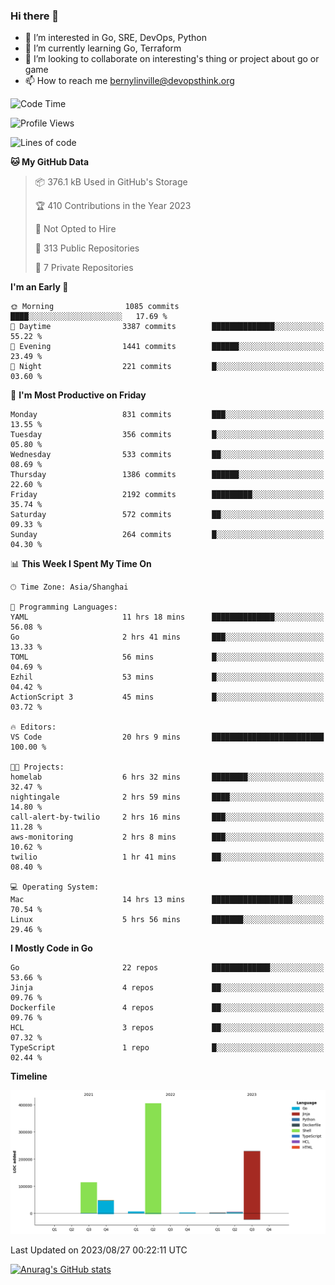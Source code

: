 ### Hi there 👋

- 👀 I’m interested in Go, SRE, DevOps, Python
- 🌱 I’m currently learning Go, Terraform
- 👯 I’m looking to collaborate on interesting's thing or project about go or game
- 📫 How to reach me bernylinville@devopsthink.org

<!--START_SECTION:waka-->
![Code Time](http://img.shields.io/badge/Code%20Time-296%20hrs%2054%20mins-blue)

![Profile Views](http://img.shields.io/badge/Profile%20Views-0-blue)

![Lines of code](https://img.shields.io/badge/From%20Hello%20World%20I%27ve%20Written-817.9%20thousand%20lines%20of%20code-blue)

**🐱 My GitHub Data** 

> 📦 376.1 kB Used in GitHub's Storage 
 > 
> 🏆 410 Contributions in the Year 2023
 > 
> 🚫 Not Opted to Hire
 > 
> 📜 313 Public Repositories 
 > 
> 🔑 7 Private Repositories 
 > 
**I'm an Early 🐤** 

```text
🌞 Morning                1085 commits        ████░░░░░░░░░░░░░░░░░░░░░   17.69 % 
🌆 Daytime                3387 commits        ██████████████░░░░░░░░░░░   55.22 % 
🌃 Evening                1441 commits        ██████░░░░░░░░░░░░░░░░░░░   23.49 % 
🌙 Night                  221 commits         █░░░░░░░░░░░░░░░░░░░░░░░░   03.60 % 
```
📅 **I'm Most Productive on Friday** 

```text
Monday                   831 commits         ███░░░░░░░░░░░░░░░░░░░░░░   13.55 % 
Tuesday                  356 commits         █░░░░░░░░░░░░░░░░░░░░░░░░   05.80 % 
Wednesday                533 commits         ██░░░░░░░░░░░░░░░░░░░░░░░   08.69 % 
Thursday                 1386 commits        ██████░░░░░░░░░░░░░░░░░░░   22.60 % 
Friday                   2192 commits        █████████░░░░░░░░░░░░░░░░   35.74 % 
Saturday                 572 commits         ██░░░░░░░░░░░░░░░░░░░░░░░   09.33 % 
Sunday                   264 commits         █░░░░░░░░░░░░░░░░░░░░░░░░   04.30 % 
```


📊 **This Week I Spent My Time On** 

```text
🕑︎ Time Zone: Asia/Shanghai

💬 Programming Languages: 
YAML                     11 hrs 18 mins      ██████████████░░░░░░░░░░░   56.08 % 
Go                       2 hrs 41 mins       ███░░░░░░░░░░░░░░░░░░░░░░   13.33 % 
TOML                     56 mins             █░░░░░░░░░░░░░░░░░░░░░░░░   04.69 % 
Ezhil                    53 mins             █░░░░░░░░░░░░░░░░░░░░░░░░   04.42 % 
ActionScript 3           45 mins             █░░░░░░░░░░░░░░░░░░░░░░░░   03.72 % 

🔥 Editors: 
VS Code                  20 hrs 9 mins       █████████████████████████   100.00 % 

🐱‍💻 Projects: 
homelab                  6 hrs 32 mins       ████████░░░░░░░░░░░░░░░░░   32.47 % 
nightingale              2 hrs 59 mins       ████░░░░░░░░░░░░░░░░░░░░░   14.80 % 
call-alert-by-twilio     2 hrs 16 mins       ███░░░░░░░░░░░░░░░░░░░░░░   11.28 % 
aws-monitoring           2 hrs 8 mins        ███░░░░░░░░░░░░░░░░░░░░░░   10.62 % 
twilio                   1 hr 41 mins        ██░░░░░░░░░░░░░░░░░░░░░░░   08.40 % 

💻 Operating System: 
Mac                      14 hrs 13 mins      ██████████████████░░░░░░░   70.54 % 
Linux                    5 hrs 56 mins       ███████░░░░░░░░░░░░░░░░░░   29.46 % 
```

**I Mostly Code in Go** 

```text
Go                       22 repos            █████████████░░░░░░░░░░░░   53.66 % 
Jinja                    4 repos             ██░░░░░░░░░░░░░░░░░░░░░░░   09.76 % 
Dockerfile               4 repos             ██░░░░░░░░░░░░░░░░░░░░░░░   09.76 % 
HCL                      3 repos             ██░░░░░░░░░░░░░░░░░░░░░░░   07.32 % 
TypeScript               1 repo              █░░░░░░░░░░░░░░░░░░░░░░░░   02.44 % 
```



**Timeline**

![Lines of Code chart](https://raw.githubusercontent.com/bernylinville/bernylinville/main/assets/bar_graph.png)


 Last Updated on 2023/08/27 00:22:11 UTC
<!--END_SECTION:waka-->

[![Anurag's GitHub stats](https://github-readme-stats.vercel.app/api?username=bernylinville)](https://github.com/anuraghazra/github-readme-stats)


<!--
**kylechou-dunk/kylechou-dunk** is a ✨ _special_ ✨ repository because its `README.md` (this file) appears on your GitHub profile.

Here are some ideas to get you started:

- 🔭 I’m currently working on ...
- 🌱 I’m currently learning ...
- 👯 I’m looking to collaborate on ...
- 🤔 I’m looking for help with ...
- 💬 Ask me about ...
- 📫 How to reach me: ...
- 😄 Pronouns: ...
- ⚡ Fun fact: ...
-->
